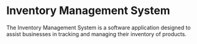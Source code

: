 # Inventory Management System
 The Inventory Management System is a software application designed to assist businesses in tracking and managing their inventory of products.
